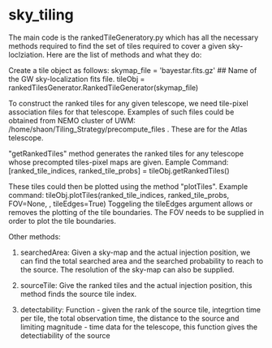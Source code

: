 # sky_tiling
The main code is the rankedTileGeneratory.py which has all the necessary methods required to find the set of tiles required to cover a given sky-loclziation. Here are the list of methods and what they do:

Create a tile object as follows:
skymap_file = 'bayestar.fits.gz' ## Name of the GW sky-localization fits file.
tileObj = rankedTilesGenerator.RankedTileGenerator(skymap_file)

To construct the ranked tiles for any given telescope, we need tile-pixel association files for that telescope. Examples of such files could be obtained from NEMO cluster of UWM: /home/shaon/Tiling_Strategy/precompute_files . These are for the Atlas telescope.

"getRankedTiles" method generates the ranked tiles for any telescope whose precompted tiles-pixel maps are given.
Eample Command: [ranked_tile_indices, ranked_tile_probs] = tileObj.getRankedTiles()

These tiles could then be plotted using the method "plotTiles".
Example command: tileObj.plotTiles(ranked_tile_indices, ranked_tile_probs, FOV=None, <tile index file>, tileEdges=True)
Toggeling the tileEdges argument allows or removes the plotting of the tile boundaries. The FOV needs to be supplied in order to plot the tile boundaries.



Other methods:


1.  searchedArea: Given a sky-map and the actual injection position, we can find 
                  the total searched area and the searched probability to reach 
                  to the source. The resolution of the sky-map can also be supplied.


2.  sourceTile:   Give the ranked tiles and the actual injection position, this 
                  method finds the source tile index. 
                  
3.  detectability:  Function - given the rank of the source tile, integrtion time 
                    per tile, the total observation time, the distance to the 
                    source and limiting magnitude - time data for the telescope, 
                    this function gives the detectiability of the source





